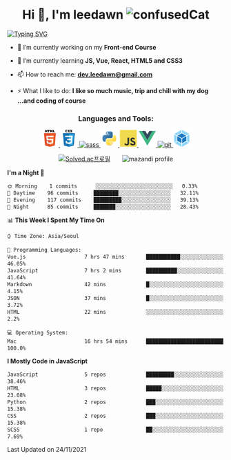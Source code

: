 <h1 align="center">Hi 👋, I'm leedawn <img src="https://emoji.gg/assets/emoji/5041-confusedcat.png" width="64px" height="64px" alt="confusedCat"></h1>

[![Typing SVG](https://readme-typing-svg.herokuapp.com?color=%23FCC419&center=true&vCenter=true&width=854&height=72&lines=Welcome+to+my+Github+Profile!;I'm+a+Front+end+developer;I'm+Growing+programmer)](https://git.io/typing-svg)

- 🔭 I’m currently working on my **Front-end Course**

- 🌱 I’m currently learning **JS, Vue, React, HTML5 and CSS3**

- 📫 How to reach me: **dev.leedawn@gmail.com**

- ⚡ What I like to do: **I like so much music, trip and chill with my dog ...and coding of course**

<h3 align="center">Languages and Tools:</h3>

<p align="center"> 
  <a href="https://www.w3.org/html/" target="_blank"> 
    <img src="https://raw.githubusercontent.com/devicons/devicon/master/icons/html5/html5-original-wordmark.svg" alt="html5" width="40" height="40"/> 
  </a>
  <a href="https://www.w3schools.com/css/" target="_blank"> 
    <img src="https://raw.githubusercontent.com/devicons/devicon/master/icons/css3/css3-original-wordmark.svg" alt="css3" width="40" height="40"/> 
  </a> 
    <a href="https://sass-lang.com/" target="_blank"> 
    <img src="https://upload.wikimedia.org/wikipedia/commons/9/96/Sass_Logo_Color.svg" alt="sass" width="40" height="40"/> 
  </a>
  <a href="https://www.python.org" target="_blank"> 
    <img src="https://raw.githubusercontent.com/devicons/devicon/master/icons/python/python-original.svg" alt="python" width="40" height="40"/> 
  </a>  
  <a href="https://developer.mozilla.org/en-US/docs/Web/JavaScript" target="_blank"> 
    <img src="https://raw.githubusercontent.com/devicons/devicon/master/icons/javascript/javascript-original.svg" alt="javascript" width="40" height="40"/> 
  </a> 
    <a href="https://vuejs.org/" target="_blank"> 
    <img src="https://raw.githubusercontent.com/devicons/devicon/master/icons/vuejs/vuejs-original.svg" alt="vuejs" width="40" height="40"/> 
  </a>
  <a href="https://git-scm.com/" target="_blank"> 
    <img src="https://www.vectorlogo.zone/logos/git-scm/git-scm-icon.svg" alt="git" width="40" height="40"/> 
  </a>
    <a href="https://webpack.js.org/" target="_blank"> 
    <img src="https://raw.githubusercontent.com/devicons/devicon/master/icons/webpack/webpack-original.svg" alt="git" width="40" height="40"/> 
  </a>
</p>

<div align="center">

[![Solved.ac프로필](http://mazassumnida.wtf/api/v2/generate_badge?boj=leedawn)](https://solved.ac/leedawn) &nbsp;&nbsp;&nbsp;&nbsp;&nbsp; ![mazandi profile](http://mazandi.herokuapp.com/api?handle=leedawn&theme=cold)

</div>

<!--START_SECTION:waka-->

**I'm a Night 🦉**

```text
🌞 Morning    1 commits      ░░░░░░░░░░░░░░░░░░░░░░░░░   0.33%
🌆 Daytime    96 commits     ████████░░░░░░░░░░░░░░░░░   32.11%
🌃 Evening    117 commits    █████████░░░░░░░░░░░░░░░░   39.13%
🌙 Night      85 commits     ███████░░░░░░░░░░░░░░░░░░   28.43%

```

📊 **This Week I Spent My Time On**

```text
⌚︎ Time Zone: Asia/Seoul

💬 Programming Languages:
Vue.js                   7 hrs 47 mins       ███████████░░░░░░░░░░░░░░   46.05%
JavaScript               7 hrs 2 mins        ██████████░░░░░░░░░░░░░░░   41.64%
Markdown                 42 mins             █░░░░░░░░░░░░░░░░░░░░░░░░   4.15%
JSON                     37 mins             █░░░░░░░░░░░░░░░░░░░░░░░░   3.72%
HTML                     22 mins             ░░░░░░░░░░░░░░░░░░░░░░░░░   2.2%

💻 Operating System:
Mac                      16 hrs 54 mins      █████████████████████████   100.0%

```

**I Mostly Code in JavaScript**

```text
JavaScript               5 repos             █████████░░░░░░░░░░░░░░░░   38.46%
HTML                     3 repos             █████░░░░░░░░░░░░░░░░░░░░   23.08%
Python                   2 repos             ███░░░░░░░░░░░░░░░░░░░░░░   15.38%
CSS                      2 repos             ███░░░░░░░░░░░░░░░░░░░░░░   15.38%
SCSS                     1 repo              ██░░░░░░░░░░░░░░░░░░░░░░░   7.69%

```

Last Updated on 24/11/2021

<!--END_SECTION:waka-->
